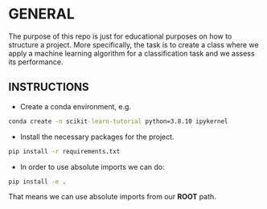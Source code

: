 # GENERAL

The purpose of this repo is just for educational purposes on how to structure a project. More specifically, the task is to create
a class where we apply a machine learning algorithm for a classification task and we assess its performance.


## INSTRUCTIONS

- Create a conda environment, e.g.
```cmd
conda create -n scikit-learn-tutorial python=3.8.10 ipykernel
```
- Install the necessary packages for the project.
```cmd
pip install -r requirements.txt
```

- In order to use absolute imports we can do:
```cmd
pip install -e .
```
That means we can use absolute imports from our **ROOT** path. 